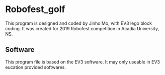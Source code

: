 # Robofest_golf
This program is designed and coded by Jinho Mo, with EV3 lego block coding. It was created for 2019 Robofest competition in Acadia University, NS.

## Software

This program file is based on the EV3 software. It may only useable in EV3 eucation provided softwares.

